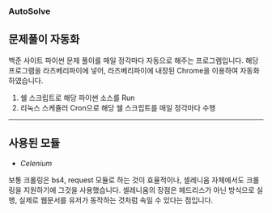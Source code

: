 ### AutoSolve
문제풀이 자동화 
---
백준 사이트 파이썬 문제 풀이를 매일 정각마다 자동으로 해주는 프로그램입니다.
해당 프로그램을 라즈베리파이에 넣어, 라즈베리파이에 내장된 Chrome을 이용하여 자동화하였습니다.

1. 쉘 스크립트로 해당 파이썬 소스를 Run
1. 리눅스 스케쥴러 Cron으로 해당 쉘 스크립트를 매일 정각마다 수행

---
사용된 모듈
---
* _Celenium_

보통 크롤링은 bs4, request 모듈로 하는 것이 효율적이나, 셀레니움 자체에서도 크롤링을 지원하기에 그것을 사용했습니다.
셀레니움의 장점은 헤드리스가 아닌 방식으로 실행, 실제로 웹문서를 유저가 동작하는 것처럼 속일 수 있다는 점입니다.
